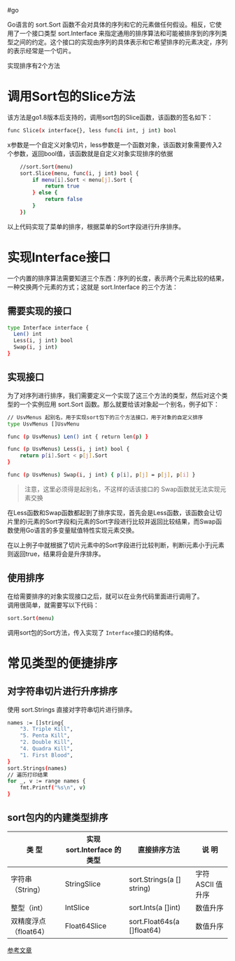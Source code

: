 #go 

Go语言的 sort.Sort 函数不会对具体的序列和它的元素做任何假设。相反，它使用了一个接口类型 sort.Interface 来指定通用的排序算法和可能被排序到的序列类型之间的约定。这个接口的实现由序列的具体表示和它希望排序的元素决定，序列的表示经常是一个切片。

实现排序有2个方法
# 调用Sort包的Slice方法
该方法是go1.8版本后支持的，调用sort包的Slice函数，该函数的签名如下：
```bash
func Slice(x interface{}, less func(i int, j int) bool
```
x参数是一个自定义对象切片，less参数是一个函数对象，该函数对象需要传入2个参数，返回bool值，该函数就是自定义对象实现排序的依据

```bash
	//sort.Sort(menu)
	sort.Slice(menu, func(i, j int) bool {
		if menu[i].Sort < menu[j].Sort {
			return true
		} else {
			return false
		}
	})
```
以上代码实现了菜单的排序，根据菜单的Sort字段进行升序排序。
# 实现Interface接口
一个内置的排序算法需要知道三个东西：序列的长度，表示两个元素比较的结果，一种交换两个元素的方式；这就是 sort.Interface 的三个方法：
## 需要实现的接口
```bash
type Interface interface {
  Len() int
  Less(i, j int) bool
  Swap(i, j int)
}
```
## 实现接口

为了对序列进行排序，我们需要定义一个实现了这三个方法的类型，然后对这个类型的一个实例应用 sort.Sort 函数。那么就要给该对象起一个别名，例子如下：
```bash
// UsvMenus 起别名，用于实现sort包下的三个方法接口，用于对象的自定义排序
type UsvMenus []UsvMenu

func (p UsvMenus) Len() int { return len(p) }

func (p UsvMenus) Less(i, j int) bool {
	return p[i].Sort < p[j].Sort
}

func (p UsvMenus) Swap(i, j int) { p[i], p[j] = p[j], p[i] }
```
> 注意，这里必须得是起别名，不这样的话该接口的 Swap函数就无法实现元素交换

在Less函数和Swap函数都起到了排序实现，首先会是Less函数，该函数会让切片里的i元素的Sort字段和j元素的Sort字段进行比较并返回比较结果，而Swap函数使用Go语言的多变量赋值特性实现元素交换。

在以上例子中就根据了切片元素中的Sort字段进行比较判断，判断i元素小于j元素则返回true，结果将会是升序排序。

## 使用排序
在给需要排序的对象实现接口之后，就可以在业务代码里面进行调用了。<br />调用很简单，就需要写以下代码：
```bash
sort.Sort(menu)
```
调用sort包的Sort方法，传入实现了 `Interface`接口的结构体。

# 常见类型的便捷排序
## 对字符串切片进行升序排序
使用 sort.Strings 直接对字符串切片进行排序。
```bash
names := []string{
    "3. Triple Kill",
    "5. Penta Kill",
    "2. Double Kill",
    "4. Quadra Kill",
    "1. First Blood",
}
sort.Strings(names)
// 遍历打印结果
for _, v := range names {
    fmt.Printf("%s\n", v)
}
```

## sort包内的内建类型排序
| 类  型 | 实现 sort.lnterface 的类型 | 直接排序方法 | 说  明 |
| --- | --- | --- | --- |
| 字符串（String） | StringSlice | sort.Strings(a [] string) | 字符 ASCII 值升序 |
| 整型（int） | IntSlice | sort.Ints(a []int) | 数值升序 |
| 双精度浮点（float64） | Float64Slice | sort.Float64s(a []float64) | 数值升序 |

[参考文章](http://c.biancheng.net/view/81.html)
